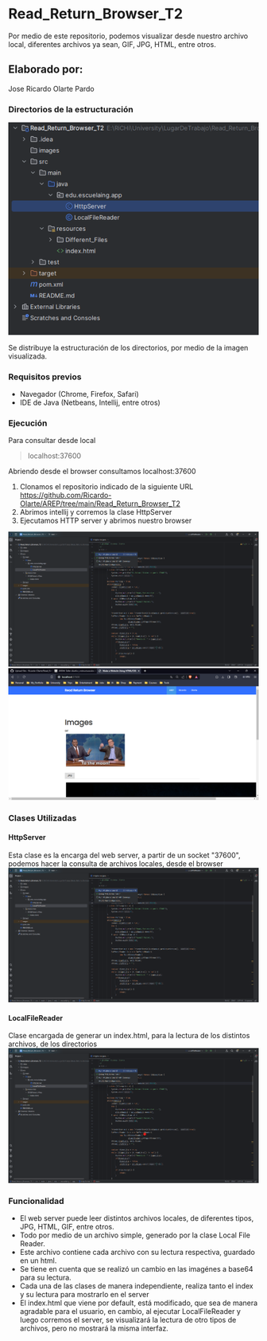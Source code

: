 # Read_Return_Browser_T2
Por medio de este repositorio, podemos visualizar desde nuestro archivo local, diferentes archivos ya sean, GIF, JPG, HTML, entre otros.

## Elaborado por:
Jose Ricardo Olarte Pardo

### Directorios de la estructuración
![directorios](https://github.com/Ricardo-Olarte/Read_Return_Browser_T2/blob/main/images/directorios.png)

Se distribuye la estructuración de los directorios, por medio de la imagen visualizada.

### Requisitos previos
* Navegador (Chrome, Firefox, Safari)
* IDE de Java (Netbeans, Intellij, entre otros)

### Ejecución
Para consultar desde local

> localhost:37600

Abriendo desde el browser consultamos localhost:37600
1. Clonamos el repositorio indicado de la siguiente URL https://github.com/Ricardo-Olarte/AREP/tree/main/Read_Return_Browser_T2
2. Abrimos intellij y corremos la clase HttpServer
3. Ejecutamos HTTP server y abrimos nuestro browser

![http_server](https://github.com/Ricardo-Olarte/Read_Return_Browser_T2/blob/main/images/HttpServer.png)
![web](https://github.com/Ricardo-Olarte/Read_Return_Browser_T2/blob/main/images/index.png)


### Clases Utilizadas
#### HttpServer
Esta clase es la encarga del web server, a partir de un socket "37600", podemos hacer la consulta de archivos locales, desde el browser
![http_server](https://github.com/Ricardo-Olarte/Read_Return_Browser_T2/blob/main/images/HttpServer.png)
#### LocalFileReader
Clase encargada de generar un index.html, para la lectura de los distintos archivos, de los directorios
![Local_files](https://github.com/Ricardo-Olarte/Read_Return_Browser_T2/blob/main/images/LocalFileReader.png)

### Funcionalidad
* El web server puede leer distintos archivos locales, de diferentes tipos, JPG, HTML, GIF, entre otros.
* Todo por medio de un archivo  simple, generado por la clase Local File Reader.
* Este archivo contiene cada archivo con su lectura respectiva, guardado en un html.
* Se tiene en cuenta que se realizó un cambio en las imagénes a base64 para su lectura.
* Cada una de las clases de manera independiente, realiza tanto el index y su lectura para mostrarlo en el server
* El index.html que viene por default, está modificado, que sea de manera agradable para el usuario, en cambio, al ejecutar LocalFileReader y luego corremos el server, se visualizará la lectura de otro tipos de archivos, pero no mostrará la misma interfaz.
